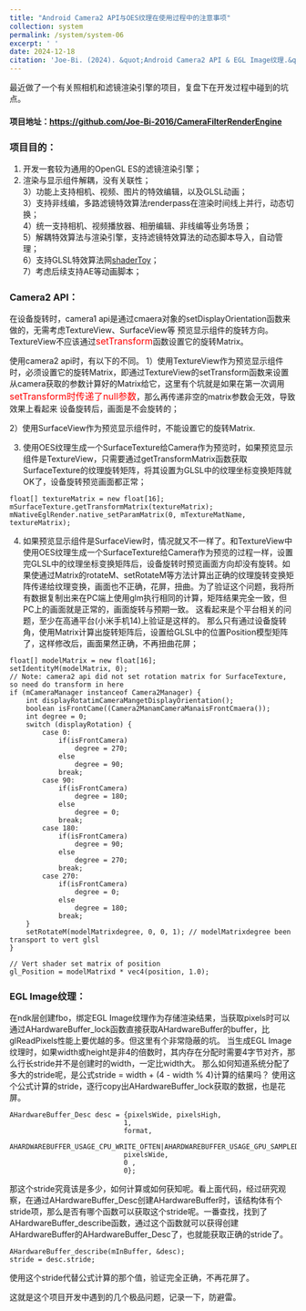 ```yaml
---
title: "Android Camera2 API与OES纹理在使用过程中的注意事项"
collection: system
permalink: /system/system-06
excerpt: ' '
date: 2024-12-18
citation: 'Joe-Bi. (2024). &quot;Android Camera2 API & EGL Image纹理.&quot; <i>GitHub Joe-Bi of Bugs</i>'
---
```



最近做了一个有关照相机和滤镜渲染引擎的项目，复盘下在开发过程中碰到的坑点。

#### 项目地址：<https://github.com/Joe-Bi-2016/CameraFilterRenderEngine>

### 项目目的：
1) 开发一套较为通用的OpenGL ES的滤镜渲染引擎；<br />
2) 渲染与显示组件解耦，没有关联性；<br />
3）功能上支持相机、视频、图片的特效编辑，以及GLSL动画；<br />
3）支持非线编，多路滤镜特效算法renderpass在渲染时间线上并行，动态切换；<br />
4）统一支持相机、视频播放器、相册编辑、非线编等业务场景；<br />
5）解耦特效算法与渲染引擎，支持滤镜特效算法的动态脚本导入，自动管理；<br />
6）支持GLSL特效算法网[shaderToy](https://www.shadertoy.com/)；<br />
7）考虑后续支持AE等动画脚本；<br />

### Camera2 API：
在设备旋转时，camera1 api是通过cmaera对象的setDisplayOrientation函数来做的，无需考虑TextureView、SurfaceView等
预览显示组件的旋转方向。TextureView不应该通过<font color=red size=3>setTransform</font>函数设置它的旋转Matrix。

使用camera2 api时，有以下的不同。
1）使用TextureView作为预览显示组件时，必须设置它的旋转Matrix，即通过TextureView的setTransform函数来设置从camera获取的参数计算好的Matrix给它，这里有个坑就是如果在第一次调用<font color=red size=3>setTransform时传递了null参数</font>，那么再传递非空的matrix参数会无效，导致效果上看起来
设备旋转后，画面是不会旋转的；

2）使用SurfaceView作为预览显示组件时，不能设置它的旋转Matrix.

3) 使用OES纹理生成一个SurfaceTexture给Camera作为预览时，如果预览显示组件是TextureView，只需要通过getTransformMatrix函数获取SurfaceTexture的纹理旋转矩阵，将其设置为GLSL中的纹理坐标变换矩阵就OK了，设备旋转预览画面都正常；
```
float[] textureMatrix = new float[16];
mSurfaceTexture.getTransformMatrix(textureMatrix);
mNativeEglRender.native_setParamMatrix(0, mTextureMatName, textureMatrix);
```
4) 如果预览显示组件是SurfaceView时，情况就又不一样了。和TextureView中使用OES纹理生成一个SurfaceTexture给Camera作为预览的过程一样，设置完GLSL中的纹理坐标变换矩阵后，设备旋转时预览画面方向却没有旋转。如果使通过Matrix的rotateM、setRotateM等方法计算出正确的纹理旋转变换矩阵传递给纹理变换，画面也不正确，花屏，扭曲。为了验证这个问题，我将所有数据复制出来在PC端上使用glm执行相同的计算，矩阵结果完全一致，但PC上的画面就是正常的，画面旋转与预期一致。
这看起来是个平台相关的问题，至少在高通平台(小米手机14)上验证是这样的。
那么只有通过设备旋转角，使用Matrix计算出旋转矩阵后，设置给GLSL中的位置Position模型矩阵了，这样修改后，画面果然正确，不再扭曲花屏；
```
float[] modelMatrix = new float[16];
setIdentityM(modelMatrix, 0);
// Note: camera2 api did not set rotation matrix for SurfaceTexture, so need do transform in here
if (mCameraManager instanceof Camera2Manager) {
    int displayRotatimCameraMangetDisplayOrientation();
    boolean isFrontCame((Camera2ManamCameraManaisFrontCmaera());
    int degree = 0;
    switch (displayRotation) {
        case 0:
            if(isFrontCamera)
                degree = 270;
            else
                degree = 90;
            break;
        case 90:
            if(isFrontCamera)
                degree = 180;
            else
                degree = 0;
            break;
        case 180:
            if(isFrontCamera)
                degree = 90;
            else
                degree = 270;
            break;
        case 270:
            if(isFrontCamera)
                degree = 0;
            else
                degree = 180;
            break;
    }
    setRotateM(modelMatrixdegree, 0, 0, 1); // modelMatrixdegree been transport to vert glsl
}

// Vert shader set matrix of position
gl_Position = modelMatrixd * vec4(position, 1.0);

```

### EGL Image纹理：

在ndk层创建fbo，绑定EGL Image纹理作为存储渲染结果，当获取pixels时可以通过AHardwareBuffer_lock函数直接获取AHardwareBuffer的buffer，比glReadPixels性能上要优越的多。但这里有个非常隐蔽的坑。
当生成EGL Image纹理时，如果width或height是非4的倍数时，其内存在分配时需要4字节对齐，那么行长stride并不是创建时的width，一定比width大。
那么如何知道系统分配了多大的stride呢，是公式stride = width + (4 - width % 4)计算的结果吗？
使用这个公式计算的stride，逐行copy出AHardwareBuffer_lock获取的数据，也是花屏。
```
AHardwareBuffer_Desc desc = {pixelsWide, pixelsHigh,
                            1,
                            format,
                            AHARDWAREBUFFER_USAGE_CPU_WRITE_OFTEN|AHARDWAREBUFFER_USAGE_GPU_SAMPLED_IMAGE,
                            pixelsWide,
                            0 ,
                            0};
```
那这个stride究竟该是多少，如何计算或如何获知呢。看上面代码，经过研究观察，在通过AHardwareBuffer_Desc创建AHardwareBuffer时，该结构体有个stride项，那么是否有哪个函数可以获取这个stride呢。一番查找，找到了AHardwareBuffer_describe函数，通过这个函数就可以获得创建AHardwareBuffer的AHardwareBuffer_Desc了，也就能获取正确的stride了。
```
AHardwareBuffer_describe(mInBuffer, &desc);
stride = desc.stride;
```

使用这个stride代替公式计算的那个值，验证完全正确，不再花屏了。

这就是这个项目开发中遇到的几个极品问题，记录一下，防避雷。

